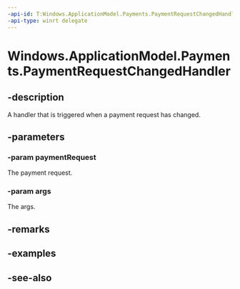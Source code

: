 ```yaml
---
-api-id: T:Windows.ApplicationModel.Payments.PaymentRequestChangedHandler
-api-type: winrt delegate
---
```

<!-- Delegate syntax.
public delegate void PaymentRequestChangedHandler(Windows.ApplicationModel.Payments.PaymentRequest paymentRequest, Windows.ApplicationModel.Payments.PaymentRequestChangedArgs args)
-->
# Windows.ApplicationModel.Payments.PaymentRequestChangedHandler

## -description
A handler that is triggered when a payment request has changed.

## -parameters

### -param paymentRequest
The payment request.

### -param args
The args.


## -remarks

## -examples

## -see-also